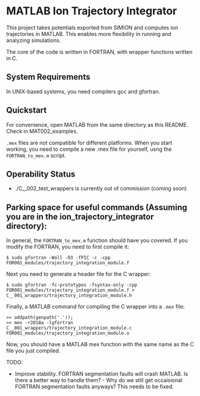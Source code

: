 # MATLAB Ion Trajectory Integrator

This project takes potentials exported from SIMION and computes ion trajectories in MATLAB.  This enables more flexibility in running and analyzing simulations.

The core of the code is written in FORTRAN, with wrapper functions written in C.

## System Requirements

In UNIX-based systems, you need compilers gcc and gfortran.

## Quickstart

For convenience, open MATLAB from the same directory as this README.  Check in MAT002_examples.

`.mex` files are not compatible for different platforms.  When you start working, you need to compile a new .mex file for yourself, usng the `FORTRAN_to_mex.m` script.

## Operability Status

- ./C__002_test_wrappers is currently out of commission (coming soon)

## Parking space for useful commands (Assuming you are in the ion_trajectory_integrator directory):

In general, the `FORTRAN_to_mex.m` function should have you covered.
If you modify the FORTRAN, you need to first compile it:
```
$ sudo gfortran -Wall -O3 -fPIC -c -cpp FOR001_modules/trajectory_integration_module.f
```
Next you need to generate a header file for the C wrapper:
```
$ sudo gfortran -fc-prototypes -fsyntax-only -cpp FOR001_modules/trajectory_integration_module.f > C__001_wrappers/trajectory_integration_module.h
```
Finally, a MATLAB command for compiling the C wrapper into a `.mex` file:
```
>> addpath(genpath('.'));
>> mex -r2018a -lgfortran C__001_wrappers/trajectory_integration_module.c FOR001_modules/trajectory_integration_module.o
```
Now, you should have a MATLAB mex function with the same name as the C file you just compiled.

TODO:
- Improve stability.  FORTRAN segmentation faults will crash MATLAB.  Is there a better way to handle them?
		- Why do we still get occaisional FORTRAN segmentation faults anyways?  This needs to be fixed.